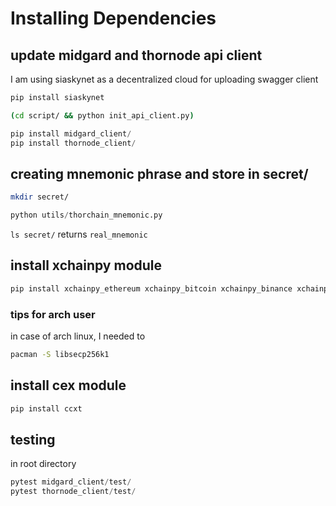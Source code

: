 # Installing Dependencies
## update midgard and thornode api client
I am using siaskynet as a decentralized cloud for uploading swagger client
```python
pip install siaskynet
```
```bash
(cd script/ && python init_api_client.py)
```
```python
pip install midgard_client/
pip install thornode_client/
```
## creating mnemonic phrase and store in secret/
```bash
mkdir secret/
```
```python
python utils/thorchain_mnemonic.py
```
`ls secret/` returns `real_mnemonic`

## install xchainpy module
```python
pip install xchainpy_ethereum xchainpy_bitcoin xchainpy_binance xchainpy_litecoin xchainpy_thorchain xchainpy_util
```
### tips for arch user
in case of arch linux, I needed to 
```bash
pacman -S libsecp256k1
```

## install cex module
```python
pip install ccxt
```


## testing
in root directory
```python
pytest midgard_client/test/
pytest thornode_client/test/
```
